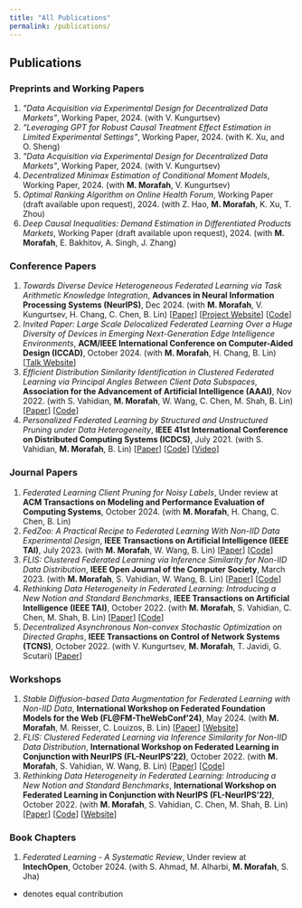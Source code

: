 ```yaml
---
title: "All Publications"
permalink: /publications/
---
```


## Publications

### Preprints and Working Papers
1. *"Data Acquisition via Experimental Design for Decentralized Data Markets"*, Working Paper, 2024. (with V. Kungurtsev)
1. *"Leveraging GPT for Robust Causal Treatment Effect Estimation in Limited Experimental Settings"*, Working Paper, 2024. (with K. Xu, and O. Sheng)
2. *"Data Acquisition via Experimental Design for Decentralized Data Markets"*, Working Paper, 2024. (with V. Kungurtsev)
3. *Decentralized Minimax Estimation of Conditional Moment Models*, Working Paper, 2024. (with **M. Morafah**, V. Kungurtsev)
4. *Optimal Ranking Algorithm on Online Health Forum*, Working Paper (draft available upon request), 2024. (with Z. Hao, **M. Morafah**, K. Xu, T. Zhou)
5. *Deep Causal Inequalities: Demand Estimation in Differentiated Products Markets*, Working Paper (draft available upon request), 2024. (with **M. Morafah**, E. Bakhitov, A. Singh, J. Zhang)

### Conference Papers
1. *Towards Diverse Device Heterogeneous Federated Learning via Task Arithmetic Knowledge Integration*, **Advances in Neural Information Processing Systems (NeurIPS)**, Dec 2024. (with **M. Morafah**, V. Kungurtsev, H. Chang, C. Chen, B. Lin) [<a href="https://arxiv.org/abs/2409.18461">Paper</a>] [<a href="https://mmorafah.github.io/takflpage/">Project Website</a>] [<a href="https://github.com/mmorafah/takfl">Code</a>]
2. *Invited Paper: Large Scale Delocalized Federated Learning Over a Huge Diversity of Devices in Emerging Next-Generation Edge Intelligence Environments*, **ACM/IEEE International Conference on Computer-Aided Design (ICCAD)**, October 2024. (with **M. Morafah**, H. Chang, B. Lin) [<a href="https://2024.iccad.com/ss4">Talk Website</a>]
3. *Efficient Distribution Similarity Identification in Clustered Federated Learning via Principal Angles Between Client Data Subspaces*, **Association for the Advancement of Artificial Intelligence (AAAI)**, Nov 2022. (with S. Vahidian, **M. Morafah**, W. Wang, C. Chen, M. Shah, B. Lin) [<a href="https://arxiv.org/abs/2209.10526">Paper</a>] [<a href="https://github.com/MMorafah/PACFL">Code</a>]
4. *Personalized Federated Learning by Structured and Unstructured Pruning under Data Heterogeneity*, **IEEE 41st International Conference on Distributed Computing Systems (ICDCS)**, July 2021. (with S. Vahidian, **M. Morafah**, B. Lin) [<a href="https://ieeexplore.ieee.org/document/9545941">Paper</a>] [<a href="https://github.com/MMorafah/Sub-FedAvg">Code</a>] [<a href="https://www.youtube.com/watch?v=ttY7T8W5YQE">Video</a>]

### Journal Papers
1. *Federated Learning Client Pruning for Noisy Labels*, Under review at **ACM Transactions on Modeling and Performance Evaluation of Computing Systems**, October 2024. (with **M. Morafah**, H. Chang, C. Chen, B. Lin)
2. *FedZoo: A Practical Recipe to Federated Learning With Non-IID Data Experimental Design*, **IEEE Transactions on Artificial Intelligence (IEEE TAI)**, July 2023. (with **M. Morafah**, W. Wang, B. Lin) [<a href="https://arxiv.org/abs/2208.09754">Paper</a>] [<a href="https://github.com/MMorafah/FedZoo-Bench">Code</a>]
3. *FLIS: Clustered Federated Learning via Inference Similarity for Non-IID Data Distribution*, **IEEE Open Journal of the Computer Society**, March 2023. (with **M. Morafah**, S. Vahidian, W. Wang, B. Lin) [<a href="https://arxiv.org/abs/2209.15595">Paper</a>] [<a href="https://github.com/MMorafah/FLIS">Code</a>]
4. *Rethinking Data Heterogeneity in Federated Learning: Introducing a New Notion and Standard Benchmarks*, **IEEE Transactions on Artificial Intelligence (IEEE TAI)**, October 2022. (with **M. Morafah**, S. Vahidian, C. Chen, M. Shah, B. Lin) [<a href="https://arxiv.org/abs/2209.15595">Paper</a>] [<a href="https://github.com/MMorafah/FL-SC-NIID">Code</a>]
5. *Decentralized Asynchronous Non-convex Stochastic Optimization on Directed Graphs*, **IEEE Transactions on Control of Network Systems (TCNS)**, October 2022. (with V. Kungurtsev, **M. Morafah**, T. Javidi, G. Scutari) [<a href="https://arxiv.org/abs/2110.10406">Paper</a>]

### Workshops
1. *Stable Diffusion-based Data Augmentation for Federated Learning with Non-IID Data*, **International Workshop on Federated Foundation Models for the Web (FL@FM-TheWebConf’24)**, May 2024. (with **M. Morafah**, M. Reisser, C. Louizos, B. Lin) [<a href="https://federated-learning.org/fl@fm-www-2024/">Paper</a>] [<a href="https://federated-learning.org/fl@fm-www-2024/">Website</a>]
2. *FLIS: Clustered Federated Learning via Inference Similarity for Non-IID Data Distribution*, **International Workshop on Federated Learning in Conjunction with NeurIPS (FL-NeurIPS’22)**, October 2022. (with **M. Morafah**, S. Vahidian, W. Wang, B. Lin) [<a href="https://arxiv.org/abs/2208.09754">Paper</a>] [<a href="https://github.com/MMorafah/FLIS">Code</a>]
3. *Rethinking Data Heterogeneity in Federated Learning: Introducing a New Notion and Standard Benchmarks*, **International Workshop on Federated Learning in Conjunction with NeurIPS (FL-NeurIPS’22)**, October 2022. (with **M. Morafah**, S. Vahidian, C. Chen, M. Shah, B. Lin) [<a href="https://arxiv.org/abs/2209.15595">Paper</a>] [<a href="https://github.com/MMorafah/FL-SC-NIID">Code</a>] [<a href="https://federated-learning.org/fl-neurips-2022/">Website</a>]

### Book Chapters
1. *Federated Learning - A Systematic Review*, Under review at **IntechOpen**, October 2024. (with S. Ahmad, M. Alharbi, **M. Morafah**, S. Jha)

* denotes equal contribution
